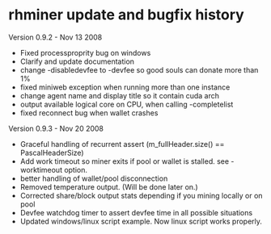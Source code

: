 # rhminer update and bugfix history

Version 0.9.2 - Nov 13 2008
* Fixed processproprity bug on windows
* Clarify and update documentation
* change -disabledevfee to -devfee so good souls can donate more than 1%
* fixed miniweb exception when running more than one instance
* change agent name and display title so it contain cuda arch
* output available logical core on CPU, when calling -completelist
* fixed reconnect bug when wallet crashes

Version 0.9.3 - Nov 20 2008
* Graceful handling of recurrent assert (m_fullHeader.size() == PascalHeaderSize)
* Add work timeout so miner exits if pool or wallet is stalled. see -worktimeout option.
* better handling of wallet/pool disconnection
* Removed temperature output. (Will be done later on.)
* Corrected share/block output stats depending if you mining locally or on pool
* Devfee watchdog timer to assert devfee time in all possible situations
* Updated windows/linux script example. Now linux script works properly.